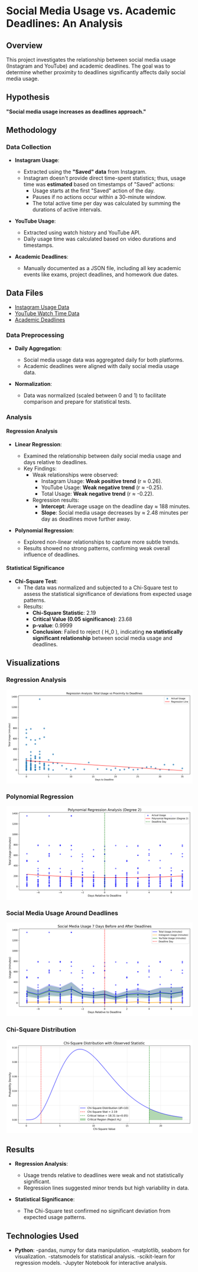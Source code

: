 # Social Media Usage vs. Academic Deadlines: An Analysis

## Overview
This project investigates the relationship between social media usage (Instagram and YouTube) and academic deadlines. The goal was to determine whether proximity to deadlines significantly affects daily social media usage.

## Hypothesis
**"Social media usage increases as deadlines approach."**

## Methodology

### Data Collection
- **Instagram Usage**:
  - Extracted using the **"Saved" data** from Instagram.
  - Instagram doesn't provide direct time-spent statistics; thus, usage time was **estimated** based on timestamps of "Saved" actions:
    - Usage starts at the first "Saved" action of the day.
    - Pauses if no actions occur within a 30-minute window.
    - The total active time per day was calculated by summing the durations of active intervals.
- **YouTube Usage**:
  - Extracted using watch history and YouTube API.
  - Daily usage time was calculated based on video durations and timestamps.

- **Academic Deadlines**:
  - Manually documented as a JSON file, including all key academic events like exams, project deadlines, and homework due dates.
## Data Files
- [Instagram Usage Data](https://raw.githubusercontent.com/talatsamicibik/DSA-210_TermProject/refs/heads/main/daily_instagram_usage.csv)
- [YouTube Watch Time Data](https://raw.githubusercontent.com/talatsamicibik/DSA-210_TermProject/refs/heads/main/daily_watch_time.csv)
- [Academic Deadlines](https://raw.githubusercontent.com/talatsamicibik/DSA-210_TermProject/refs/heads/main/academic_deadlines.json)

### Data Preprocessing
- **Daily Aggregation**:
  - Social media usage data was aggregated daily for both platforms.
  - Academic deadlines were aligned with daily social media usage data.

- **Normalization**:
  - Data was normalized (scaled between 0 and 1) to facilitate comparison and prepare for statistical tests.

### Analysis
#### Regression Analysis
- **Linear Regression**:
  - Examined the relationship between daily social media usage and days relative to deadlines.
  - Key Findings:
    - Weak relationships were observed:
      - Instagram Usage: **Weak positive trend** (r ≈ 0.26).
      - YouTube Usage: **Weak negative trend** (r ≈ -0.25).
      - Total Usage: **Weak negative trend** (r ≈ -0.22).
    - Regression results:
      - **Intercept**: Average usage on the deadline day ≈ 188 minutes.
      - **Slope**: Social media usage decreases by ≈ 2.48 minutes per day as deadlines move further away.

- **Polynomial Regression**:
  - Explored non-linear relationships to capture more subtle trends.
  - Results showed no strong patterns, confirming weak overall influence of deadlines.

#### Statistical Significance
- **Chi-Square Test**:
  - The data was normalized and subjected to a Chi-Square test to assess the statistical significance of deviations from expected usage patterns.
  - Results:
    - **Chi-Square Statistic**: 2.19
    - **Critical Value (0.05 significance)**: 23.68
    - **p-value**: 0.9999
    - **Conclusion**: Failed to reject \( H_0 \), indicating **no statistically significant relationship** between social media usage and deadlines.

## Visualizations
### Regression Analysis
![Regression Analysis](https://github.com/talatsamicibik/DSA-210_TermProject/blob/main/regression_analysis.png)

### Polynomial Regression
![Polynomial Regression](https://github.com/talatsamicibik/DSA-210_TermProject/blob/main/polynomial_regression_usage.png)

### Social Media Usage Around Deadlines
![Usage Around Deadlines](https://github.com/talatsamicibik/DSA-210_TermProject/blob/main/usage_around_deadlines.png)

### Chi-Square Distribution
![Chi-Square Distribution](https://github.com/talatsamicibik/DSA-210_TermProject/blob/main/chi_square_distribution.png)

## Results
- **Regression Analysis**:
  - Usage trends relative to deadlines were weak and not statistically significant.
  - Regression lines suggested minor trends but high variability in data.

- **Statistical Significance**:
  - The Chi-Square test confirmed no significant deviation from expected usage patterns.

## Technologies Used
- **Python**:
  -pandas, numpy for data manipulation.
  -matplotlib, seaborn for visualization.
  -statsmodels for statistical analysis.
  -scikit-learn for regression models.
  -Jupyter Notebook for interactive analysis.
